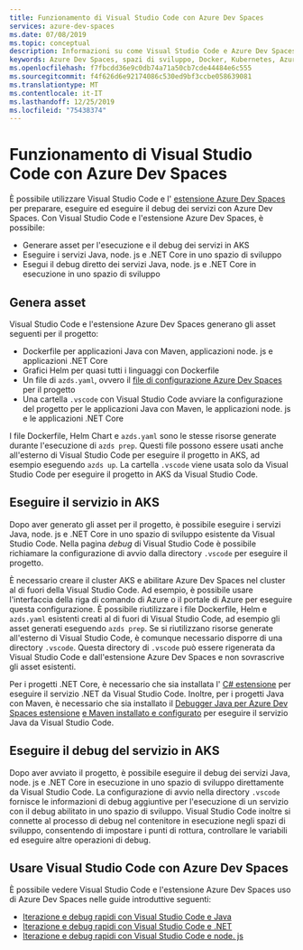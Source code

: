 ```yaml
---
title: Funzionamento di Visual Studio Code con Azure Dev Spaces
services: azure-dev-spaces
ms.date: 07/08/2019
ms.topic: conceptual
description: Informazioni su come Visual Studio Code e Azure Dev Spaces consentono di eseguire il debug e di eseguire rapidamente l'iterazione delle applicazioni Kubernetes
keywords: Azure Dev Spaces, spazi di sviluppo, Docker, Kubernetes, Azure, AKS, servizio Kubernetes di Azure, contenitori
ms.openlocfilehash: f7fbcdd36e9c0db74a71a50cb7cde44484e6c555
ms.sourcegitcommit: f4f626d6e92174086c530ed9bf3ccbe058639081
ms.translationtype: MT
ms.contentlocale: it-IT
ms.lasthandoff: 12/25/2019
ms.locfileid: "75438374"
---
```

# <a name="how-visual-studio-code-works-with-azure-dev-spaces"></a>Funzionamento di Visual Studio Code con Azure Dev Spaces

È possibile utilizzare Visual Studio Code e l' [estensione Azure Dev Spaces][azds-extension] per preparare, eseguire ed eseguire il debug dei servizi con Azure Dev Spaces. Con Visual Studio Code e l'estensione Azure Dev Spaces, è possibile:

* Generare asset per l'esecuzione e il debug dei servizi in AKS
* Eseguire i servizi Java, node. js e .NET Core in uno spazio di sviluppo
* Esegui il debug diretto dei servizi Java, node. js e .NET Core in esecuzione in uno spazio di sviluppo

## <a name="generate-assets"></a>Genera asset

Visual Studio Code e l'estensione Azure Dev Spaces generano gli asset seguenti per il progetto:

* Dockerfile per applicazioni Java con Maven, applicazioni node. js e applicazioni .NET Core
* Grafici Helm per quasi tutti i linguaggi con Dockerfile
* Un file di `azds.yaml`, ovvero il [file di configurazione Azure Dev Spaces][azds-yaml] per il progetto
* Una cartella `.vscode` con Visual Studio Code avviare la configurazione del progetto per le applicazioni Java con Maven, le applicazioni node. js e le applicazioni .NET Core

I file Dockerfile, Helm Chart e `azds.yaml` sono le stesse risorse generate durante l'esecuzione di `azds prep`. Questi file possono essere usati anche all'esterno di Visual Studio Code per eseguire il progetto in AKS, ad esempio eseguendo `azds up`. La cartella `.vscode` viene usata solo da Visual Studio Code per eseguire il progetto in AKS da Visual Studio Code.

## <a name="run-your-service-in-aks"></a>Eseguire il servizio in AKS

Dopo aver generato gli asset per il progetto, è possibile eseguire i servizi Java, node. js e .NET Core in uno spazio di sviluppo esistente da Visual Studio Code. Nella pagina *debug* di Visual Studio Code è possibile richiamare la configurazione di avvio dalla directory `.vscode` per eseguire il progetto.

È necessario creare il cluster AKS e abilitare Azure Dev Spaces nel cluster al di fuori della Visual Studio Code. Ad esempio, è possibile usare l'interfaccia della riga di comando di Azure o il portale di Azure per eseguire questa configurazione. È possibile riutilizzare i file Dockerfile, Helm e `azds.yaml` esistenti creati al di fuori di Visual Studio Code, ad esempio gli asset generati eseguendo `azds prep`. Se si riutilizzano risorse generate all'esterno di Visual Studio Code, è comunque necessario disporre di una directory `.vscode`. Questa directory di `.vscode` può essere rigenerata da Visual Studio Code e dall'estensione Azure Dev Spaces e non sovrascrive gli asset esistenti.

Per i progetti .NET Core, è necessario che sia installata l' [ C# estensione][csharp-extension] per eseguire il servizio .NET da Visual Studio Code. Inoltre, per i progetti Java con Maven, è necessario che sia installato il [Debugger Java per Azure Dev Spaces estensione][java-extension] [e Maven installato e configurato][maven] per eseguire il servizio Java da Visual Studio Code.

## <a name="debug-your-service-in-aks"></a>Eseguire il debug del servizio in AKS

Dopo aver avviato il progetto, è possibile eseguire il debug dei servizi Java, node. js e .NET Core in esecuzione in uno spazio di sviluppo direttamente da Visual Studio Code. La configurazione di avvio nella directory `.vscode` fornisce le informazioni di debug aggiuntive per l'esecuzione di un servizio con il debug abilitato in uno spazio di sviluppo. Visual Studio Code inoltre si connette al processo di debug nel contenitore in esecuzione negli spazi di sviluppo, consentendo di impostare i punti di rottura, controllare le variabili ed eseguire altre operazioni di debug.


## <a name="use-visual-studio-code-with-azure-dev-spaces"></a>Usare Visual Studio Code con Azure Dev Spaces

È possibile vedere Visual Studio Code e l'estensione Azure Dev Spaces uso di Azure Dev Spaces nelle guide introduttive seguenti:

* [Iterazione e debug rapidi con Visual Studio Code e Java][quickstart-java]
* [Iterazione e debug rapidi con Visual Studio Code e .NET][quickstart-netcore]
* [Iterazione e debug rapidi con Visual Studio Code e node. js][quickstart-node]

[azds-extension]: https://marketplace.visualstudio.com/items?itemName=azuredevspaces.azds
[azds-yaml]: how-dev-spaces-works.md#prepare-your-code
[csharp-extension]: https://marketplace.visualstudio.com/items?itemName=ms-vscode.csharp
[java-extension]: https://marketplace.visualstudio.com/items?itemName=vscjava.vscode-java-debugger-azds
[maven]: https://maven.apache.org
[quickstart-java]: quickstart-java.md
[quickstart-netcore]: quickstart-netcore.md
[quickstart-node]: quickstart-nodejs.md

